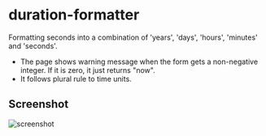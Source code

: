 # duration-formatter
Formatting seconds into a combination of 'years', 'days', 'hours', 'minutes' and 'seconds'.

- The page shows warning message when the form gets a non-negative integer. If it is zero, it just returns "now". 
- It follows plural rule to time units.

## Screenshot
![screenshot](https://user-images.githubusercontent.com/33533176/104585055-d69b6480-56a6-11eb-95c5-1bb13f8a80ea.png)
